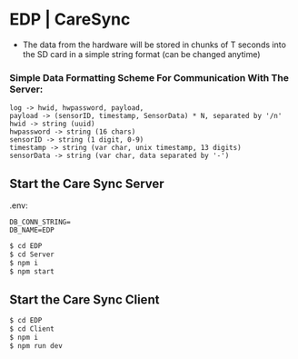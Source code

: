 # EDP | CareSync

- The data from the hardware will be stored in chunks of T seconds into the SD card in a simple string format
  (can be changed anytime)
### Simple Data Formatting Scheme For Communication With The Server:
```
log -> hwid, hwpassword, payload,
payload -> (sensorID, timestamp, SensorData) * N, separated by '/n'
hwid -> string (uuid)
hwpassword -> string (16 chars)
sensorID -> string (1 digit, 0-9)
timestamp -> string (var char, unix timestamp, 13 digits)
sensorData -> string (var char, data separated by '-')
```



## Start the Care Sync Server

.env:
```
DB_CONN_STRING=
DB_NAME=EDP
```

```bash
$ cd EDP
$ cd Server
$ npm i
$ npm start
```
## Start the Care Sync Client

```bash
$ cd EDP
$ cd Client
$ npm i
$ npm run dev
```


